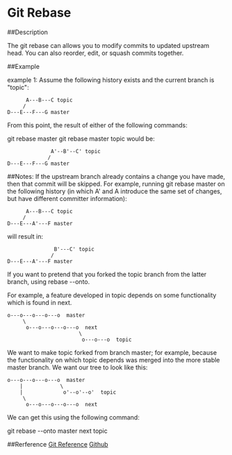 # Git Rebase

##Description

The git rebase can allows you to modify commits to updated upstream head. You can also reorder, edit, or squash commits together.

##Example

example 1:
Assume the following history exists and the current branch is "topic":

          A---B---C topic
         /
    D---E---F---G master
From this point, the result of either of the following commands:

git rebase master
git rebase master topic
would be:

                  A'--B'--C' topic
                 /
    D---E---F---G master

##Notes:
If the upstream branch already contains a change you have made, then that commit will be skipped. For example, running git rebase master on the following history (in which A' and A introduce the same set of changes, but have different committer information):

          A---B---C topic
         /
    D---E---A'---F master
will result in:

                   B'---C' topic
                  /
    D---E---A'---F master

If you want to pretend that you forked the topic branch from the latter branch, using rebase --onto.

For example, a feature developed in topic depends on some functionality which is found in next.

    o---o---o---o---o  master
         \
          o---o---o---o---o  next
                           \
                            o---o---o  topic
We want to make topic forked from branch master; for example, because the functionality on which topic depends was merged into the more stable master branch. We want our tree to look like this:

    o---o---o---o---o  master
        |            \
        |             o'--o'--o'  topic
         \
          o---o---o---o---o  next
We can get this using the following command:

git rebase --onto master next topic


##Rerference
[Git Reference](http://git-scm.com/docs/git-rebase)
[Github](https://help.github.com/articles/about-git-rebase/)